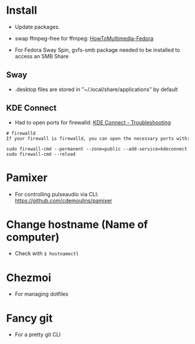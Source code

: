 # 

# Install

- Update packages.

- swap ffmpeg-free for ffmpeg: [HowToMultimedia-Fedora](https://rpmfusion.org/Howto/Multimedia)
- For Fedora Sway Spin, gvfs-smb package needed to be installed to access an SMB Share


## Sway
- .desktop files are stored in "~/.local/share/applications" by default

## KDE Connect
- Had to open ports for firewalld: [KDE Connect - Troubleshooting](https://userbase.kde.org/KDEConnect#Troubleshooting)

```
# firewalld
If your firewall is firewalld, you can open the necessary ports with:

sudo firewall-cmd --permanent --zone=public --add-service=kdeconnect
sudo firewall-cmd --reload
```

# Pamixer
- For controlling pulseaudio via CLI: https://github.com/cdemoulins/pamixer

# Change hostname (Name of computer)
- Check with `$ hostnamectl`

# Chezmoi
- For managing dotfiles

# Fancy git
- For a pretty git CLI
